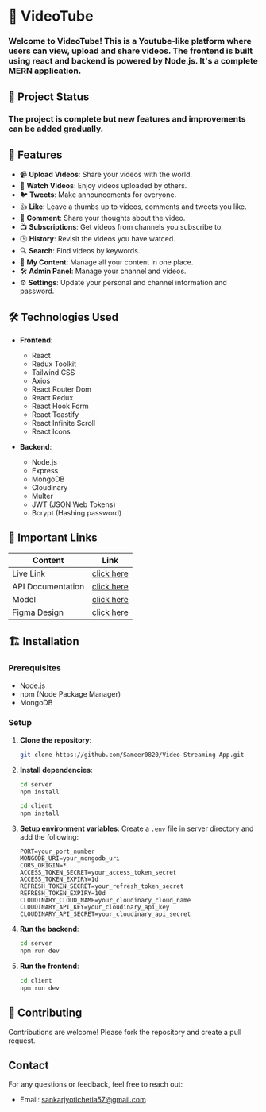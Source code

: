 # 🎥 VideoTube

### Welcome to VideoTube! This is a Youtube-like platform where users can view, upload and share videos. The frontend is built using react and backend is powered by Node.js. It's a complete MERN application.

## 🚧 Project Status

### The project is complete but new features and improvements can be added gradually.

## 🚀 Features

-   📹 **Upload Videos**: Share your videos with the world.
-   🎥 **Watch Videos**: Enjoy videos uploaded by others.
-   🐦 **Tweets**: Make announcements for everyone.
-   👍 **Like**: Leave a thumbs up to videos, comments and tweets you like.
-   💬 **Comment**: Share your thoughts about the video.
-   📺 **Subscriptions**: Get videos from channels you subscribe to.
-   🕒 **History**: Revisit the videos you have watced.
-   🔍 **Search**: Find videos by keywords.
-   📂 **My Content**: Manage all your content in one place.
-   🛠 **Admin Panel**: Manage your channel and videos.
-   ⚙️ **Settings**: Update your personal and channel information and password.

## 🛠️ Technologies Used

-   **Frontend**:

    -   React
    -   Redux Toolkit
    -   Tailwind CSS
    -   Axios
    -   React Router Dom
    -   React Redux
    -   React Hook Form
    -   React Toastify
    -   React Infinite Scroll
    -   React Icons

-   **Backend**:
    -   Node.js
    -   Express
    -   MongoDB
    -   Cloudinary
    -   Multer
    -   JWT (JSON Web Tokens)
    -   Bcrypt (Hashing password)

## 🔗 Important Links

| Content           | Link                                                                             |
| ----------------- | -------------------------------------------------------------------------------- |
| Live Link         | [click here ](https://streamify-video-streaming.vercel.app)                      |
| API Documentation | [click here ](https://documenter.getpostman.com/view/18766081/2sAXxP9CHB)        |
| Model             | [click here ](https://app.eraser.io/workspace/cATefMPkrAdzR9c6teox?origin=share) |
| Figma Design      | [click here ](https://www.figma.com/design/shmxWL5FKRO5GNOPPopBg6/PLAY)          |

## 🏗️ Installation

### Prerequisites

-   Node.js
-   npm (Node Package Manager)
-   MongoDB

### Setup

1. **Clone the repository**:

    ```bash
    git clone https://github.com/Sameer0820/Video-Streaming-App.git
    ```

2. **Install dependencies**:

    ```bash
    cd server
    npm install
    ```

    ```bash
    cd client
    npm install
    ```

3. **Setup environment variables**:
   Create a `.env` file in server directory and add the following:

    ```env
    PORT=your_port_number
    MONGODB_URI=your_mongodb_uri
    CORS_ORIGIN=*
    ACCESS_TOKEN_SECRET=your_access_token_secret
    ACCESS_TOKEN_EXPIRY=1d
    REFRESH_TOKEN_SECRET=your_refresh_token_secret
    REFRESH_TOKEN_EXPIRY=10d
    CLOUDINARY_CLOUD_NAME=your_cloudinary_cloud_name
    CLOUDINARY_API_KEY=your_cloudinary_api_key
    CLOUDINARY_API_SECRET=your_cloudinary_api_secret
    ```

4. **Run the backend**:
    ```bash
    cd server
    npm run dev
    ```

5. **Run the frontend**:
   ```bash
   cd client
   npm run dev
   ```

## 🤝 Contributing

Contributions are welcome! Please fork the repository and create a pull request.

## Contact

For any questions or feedback, feel free to reach out:

- Email: sankarjyotichetia57@gmail.com
